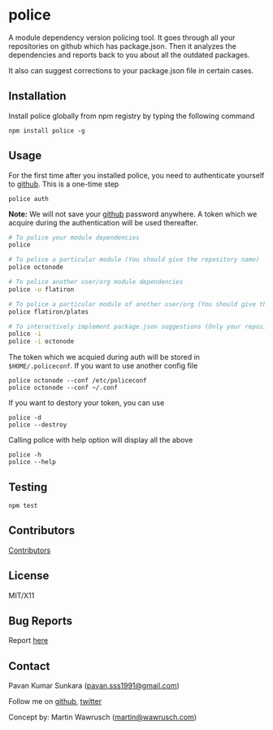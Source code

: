 # police
A module dependency version policing tool. It goes through all your repositories on github which has package.json.
Then it analyzes the dependencies and reports back to you about all the outdated packages.

It also can suggest corrections to your package.json file in certain cases.

## Installation
Install police globally from npm registry by typing the following command

```
npm install police -g
```

## Usage
For the first time after you installed police, you need to authenticate yourself to [github](github.com).
This is a one-time step

```
police auth
```

**Note:** We will not save your [github](github.com) password anywhere. A token which we acquire during
the authentication will be used thereafter.

```sh
# To police your module dependencies
police

# To police a particular module (You should give the repository name)
police octonode

# To police another user/org module dependencies
police -u flatiron

# To police a particular module of another user/org (You should give the repository name)
police flatiron/plates

# To interactively implement package.json suggestions (Only your repositories)
police -i
police -i octonode
```

The token which we acquied during auth will be stored in `$HOME/.policeconf`. If you want to use another config file

```
police octonode --conf /etc/policeconf
police octonode --conf ~/.conf
```

If you want to destory your token, you can use

```
police -d
police --destroy
```

Calling police with help option will display all the above

```
police -h
police --help
```

## Testing
```
npm test
```

## Contributors
[Contributors](http://github.com/pkumar/nocof/contributors)

## License
MIT/X11

## Bug Reports
Report [here](http://github.com/pkumar/nocof/issues)

## Contact
Pavan Kumar Sunkara (pavan.sss1991@gmail.com)

Follow me on [github](https://github.com/users/follow?target=pkumar), [twitter](http://twitter.com/pksunkara)

Concept by: Martin Wawrusch (martin@wawrusch.com)
